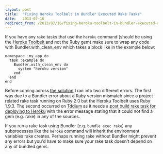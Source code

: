 ```yaml
---
layout: post
title:  "Fixing Heroku Toolbelt in Bundler Executed Rake Tasks"
date:   2013-07-16
redirect_from: /2013/07/16/fixing-heroku-toolbelt-in-bundler-executed-rake-tasks/
---
```


If you have any rake tasks that use the `heroku` command (should be using the [Heroku Toolbelt](https://toolbelt.heroku.com/) and not the Ruby gem) make sure to wrap any code with Bundler.with_clean_env which takes a block like in the example below:

    namespace :my_app do
      task :example do
        Bundler.with_clean_env do
          system "heroku version"
        end
      end
    end

Before coming across [the solution](https://github.com/sstephenson/rbenv/issues/400#issuecomment-18744931) I ran into two different errors. The first was due to a Bundler error about a Ruby version mismatch since a project related rake task running on Ruby 2.0 but the Heroku Toolbelt uses Ruby 1.9.3. The second occurred on [Tddium](https://www.solanolabs.com/) as it needs a [post build rake task for deploying to Heroku](http://blog.tddium.com/2012/05/09/heroku-continuous-deployment/) with the error message stating that it could not find a gem (e.g. rake) in any of the sources.

If you run a rake task using Bundler (e.g. `bundle exec rake`) any subprocesses like the `heroku` command will inherit the environment variables rake creates. Perhaps running rake without Bundler might prevent any errors but you'd have to make sure your rake task doesn't depend on any of bundled gems.
